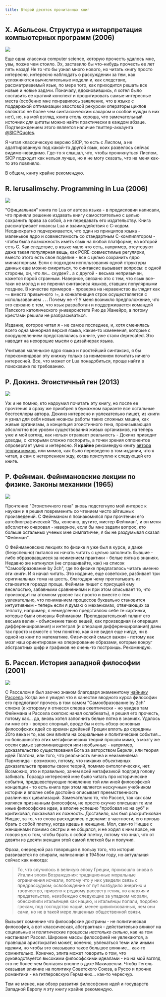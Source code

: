 ```yaml
---
title: Второй десяток прочитанных книг
---
```


Х. Абельсон. Структура и интерпретация компьютерных программ (2006)
-------------------------------------------------------------------

![](/images/books-issue/2/1.jpg)

Еще одна классика computer science, которую прочесть удалось мне, увы, позже
чем стоило. Эх, заставило бы что-нибудь прочесть ее лет пять назад!
Не то что бы узнал много нового, но читать книгу просто интересно,
интересно наблюдать о рассуждении за тем, как усложняются вычислительные модели
и, как следствие, рассматриваемый язык, по мере того, как приходится решать все
новые и новые задачи. Поначалу, вдохновившись, я хотел было составить ее
краткий конспект и процитировать самые интересные места (особенно мне
понравилось заявление, что в языке с поддержкой оптимизации хвостовой рекурсии
операторы циклов являются не более чем синтаксическим сахаром и особой нужды в
них нет), но, на мой взгляд, книга столь хороша, что замечательный источник для
цитаты можно найти практически в каждом абзаце. Подтверждением этого является
наличие твиттер-аккаунта [@SICPQuotes][].

Я читал классическую версию SICP, то есть с Лиспом, а не адаптированную под
какой-то другой язык, коих развелось сейчас видимо-невидимо. Где-то я слышал,
что, чтобы проникнуться Лиспом, SICP подходит как нельзя лучше, но я не могу
сказать, что на меня как-то это повлияло.

В общем, книгу крайне рекомендую.

R. Ierusalimschy. Programming in Lua (2006)
-------------------------------------------

![](/images/books-issue/2/2.jpg)

"Официальная" книга по Lua от автора языка - в предисловии написали, что
приняли решение издавать книгу самостоятельно с целью сохранить права за собой,
а не передавать его издательству. Книга рассматривает нюансы Lua и
взаимодействия с С-кодом. Неоднократно подчеркивается, что один из принципов
языка - маленькое ядро и совместимость со стандартным C-компилятором - чтобы
была возможность иметь язык на любой платформе, на которой есть C. Как
следствие, в языке мало что есть, например, отсутсвуют даже такая популярная вещь, как
PCRE-совместимые регулярки, вместо этого есть свое поделие - все с целью
сохранить ядро миниатюрным. Если с подходом использования одной структуры
данных еще можно смириться, то синтаксис вызывает вопросы: с одной стороны, он,
что ли... скуден?.. а с другой - весьма непривычен, кажется порой странным.
Наверное, связано это с
тем, что язык все-таки не молод и не перенял синтаксиса языков, ставших
популярными позднее. В качестве примеров - проверка на неравенство
выглядит как `~=` вместо привычного `!=`, а конкатенация строк осуществляется с
использованием `..`. Почему не `+`? У меня возникло предположение, что это
связано с тем, что язык разработан и поддерживается командой Папского
католического универсистета Рио де Жанейро, а потому крестами решили не
разбрасываться.

Издание, которое читал я - не самое последнее, и, хотя сменилась всего одна
минорная версия языка, какие-то изменения, которые с воодушевлением
представлялись в книге, уже стали deprecated. Это наводит на нехорошие мысли о
дизайнерах языка.

Учитывая маленькое ядро языка и простейший синтаксис, я бы порекомендовал эту
книжку только за неимением почитать ничего интересней. Все, что может от Lua
понадобиться, проще найти в поисковике по требованию.

Р. Докинз. Эгоистичный ген (2013)
---------------------------------

![](/images/books-issue/2/3.jpg)

Уж и не помню, кто надоумил почитать эту книгу, но после ее прочтения я сразу
же приобрел в бумажном варианте все остальные бестселлеры автора. Докинз
интересно и увлекательно пишет, из книги я узнал для себя новые нюансы работы
таких сложных машин, как живые организмы, а концепция эгоистичного гена,
пронизывающая абсолютно все уровни существования живых организмов, на
теперь уже и мой взгляд, как нельзя отражает реальность - Докинз приводит
доводы, с которыми сложно поспорить, а точки зрения оппонентов опровергает умно
и интересно. Я **крайне** рекомендую книгу [автора теории мемов][мемы], или
мимов, как было переведено в том издании, что я читал, а сам с нетерпением жду,
когда приступлю к следующей его книге.

Р. Фейнман. Фейнмановские лекции по физике. Законы механики (1965)
------------------------------------------------------------------

![](/images/books-issue/2/4.jpg)

Прочтение "Эгоистичного гена" вновь подстегнуло мой интерес к наукам и я решил
повременить со чтением чисто айтишных произведений. С Фейнманом я познакомился
при прочтении его автобиографической "Вы, конечно, шутите, мистер Фейнман", и
он меня абсолютно очаровал - наверное, если бы мне задали вопрос, кто больше
остальных ученых мне симпатичен, я бы не раздумывая сказал "Фейнман".

О Фейнмановских лекциях по физике я уже был в курсе, и даже (безуспешно)
пытался их начать читать с целью заполнить бывшие - либо образовавшиеся за
неимением практики - белые пятна в знаниях. Недавно же наткнулся (не
спрашивайте, как) на список "Самообразование by 2ch", где по физике
предлагалось читать именно эти книги. И я начал читать. Это издание, еще
советское, разбивает три оригинальных тома на шесть, благодаря чему
проглатывать из становится гораздо проще. Фейнман пишет с присущей ему
веселостью, забавными сравнениями и при этом описывает то, что происходит на
атомном уровне так просто и вместе с тем увлекательно, что пониманием процессов
буквально становится интуитивным - теперь если я думаю о механизмах, отвечающих
за теплоту, например, я немедленно представляю себе те картинки, которые были
описаны Фейнманом. Преподавательский талант его весьма велик - объяснение таких
вещей, как производная (и операция дифференцирования) и интеграл (и операция
дифференцирования) даны так просто и вместе с тем понятно, как я не видел еще
нигде, ни в одной из книг по математике. Физический смысл важен - потому как
мозг наш ориентирован на оперирование образами, которые вокруг абстрактных цифр
и графиков не очень-то построишь. Рекомендую.

Б. Рассел. История западной философии (2001)
--------------------------------------------

![](/images/books-issue/2/5.jpg)

С Расселом я был заочно знаком благодаря знаменитому [чайнику Рассела][чайник].
Когда же я увидел что в качестве вводного курса философии его предлогают
прочесь в том самом "Самообразование by 2ch" списке (к которому я отнесся
сперва скептически - но увидев там Фейнмана и Рассела скепсис начал
ослабевать), я решил его прочесть, потому как... да, вновь хотел заполнить
белые пятна в знаниях. Удалось ли мне это - вопрос спорный, вроде бы и есть
обзор основных философских идей со времен дрейвней Греции вплоть до середины
20го века и то, как они влияли на социальные и политические события... но
большинство этих метафизических теорий прошли мимо, в мозгу же осели самые
запоминающиеся или необычные -
например, доказательство существования Бога за авторством Беркли,
или теория идей Платона, или того, что реальность вечна и неизменяема Парменида -
возможно, потому, что никаких объективных доказательств правоты своих теорий,
помимо онтологических, нет. Возможно, это и правильно, зачем всей метафизикой
подгряд голову забивать. Гораздо интересней мне было читать про исторические
события, предшевствующие появлению той или иной философской концепции - то есть
книга при этом является нескучным учебником истории и вполне себе достойно
описывает преемственность разлинчных цивилизаций. Замечательно то, что Рассел,
так как сам являлся признанным философом, не просто скучно описывал те или иные
философские идеи, а вполне успешно "пробовал их на зуб" и критиковал, показывал
их ложность. Доставило, как был раскритикован Ницше, за то, что слова
расходились с делами: в частности, его призыв брать с собой плетку, когда идешь
к женщине. Мол, сам-то Ницше с женщинами помимо сестры и не общался, и не ходил
к ним вовсе, не говоря уж о том, чтобы брать с собой плетку, потому что знал,
что от девяти из десяти женщин этой самой плеткой бы и получил.

Фраза, очередной раз говорящая в пользу того, что история развивается по
спирали, написанная в 1945ом году, но актуальная сейчас как никогда:

> То, что случилось в великую эпоху Греции, произошло снова в Италии эпохи
> Возраждения: традиционные моральные ограничения исчезли, потому что у них
> увидели связь с предрассудком; освобождение от пут возбудило энергию и
> творчество, привело к редкому рассвету гения, но анархия и предательство,
> неизбеждно следующие за упадком морали, обессилили итальянцев как нацию, и
> итальянцы попали, подобно грекам, под господство наций, менее цивилизованных,
> чем они сами, но не в такой мере лишенных общественной связи.

Вызывет сомнение что философские доктрины - не политическая философия, а вот
классическая, абстрактная - действительно влияют на
социальные и политические процессы *настолько сильно*, как на том настаивает Рассел.
Широкие массы философией не увлекаются, а правящая аристократия может, конечно,
увлекаться теми или иными идеями, но чтобы это оказывало такое большое
влияние... как-то сомнительно. Конечно, элита может говорить о том, что
руководствуется высокими философскими идеалами - но на мой взгляд это не более
чем болтавня вполне в духе Макиавелли. Чтобы Гегель оказывал влияние на
политику Советского Союза, а Руссо и прочие романтики - на гитлеровскую
Германию... как-то чересчур.

Тем не менее, как обзор развития философских идей и государств Западной Европу
я эту книгу крайне рекомендую.



[@SICPQuotes]: https://twitter.com/sicpquotes
[мемы]: https://ru.wikipedia.org/wiki/Мем
[чайник]: https://ru.wikipedia.org/wiki/Чайник_Рассела
